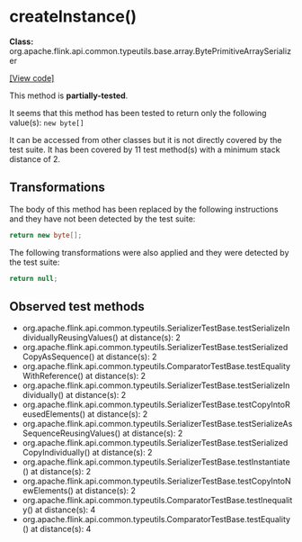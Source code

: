 # createInstance()

**Class:** org.apache.flink.api.common.typeutils.base.array.BytePrimitiveArraySerializer

[[View code]](https://github.com/apache/flink/blob/740f711c4ec9c4b7cdefd01c9f64857c345a68a1/flink-core/src/main/java//org/apache/flink/api/common/typeutils/base/array/BytePrimitiveArraySerializer.java#L47)

This method is **partially-tested**.

It seems that this method has been tested to return only the following value(s): `new byte[]`


It can be accessed from other classes but it is not directly covered by the test suite. 
It has been covered by 11 test method(s) with a minimum stack distance of 2.

## Transformations


The body of this method has been replaced by the following instructions and they have not been detected by the test suite:

```Java
return new byte[];
```

The following transformations were also applied and they were detected by the test suite:

```Java
return null;
```





## Observed test methods

* org.apache.flink.api.common.typeutils.SerializerTestBase.testSerializeIndividuallyReusingValues() at distance(s): 2
* org.apache.flink.api.common.typeutils.SerializerTestBase.testSerializedCopyAsSequence() at distance(s): 2
* org.apache.flink.api.common.typeutils.ComparatorTestBase.testEqualityWithReference() at distance(s): 2
* org.apache.flink.api.common.typeutils.SerializerTestBase.testSerializeIndividually() at distance(s): 2
* org.apache.flink.api.common.typeutils.SerializerTestBase.testCopyIntoReusedElements() at distance(s): 2
* org.apache.flink.api.common.typeutils.SerializerTestBase.testSerializeAsSequenceReusingValues() at distance(s): 2
* org.apache.flink.api.common.typeutils.SerializerTestBase.testSerializedCopyIndividually() at distance(s): 2
* org.apache.flink.api.common.typeutils.SerializerTestBase.testInstantiate() at distance(s): 2
* org.apache.flink.api.common.typeutils.SerializerTestBase.testCopyIntoNewElements() at distance(s): 2
* org.apache.flink.api.common.typeutils.ComparatorTestBase.testInequality() at distance(s): 4
* org.apache.flink.api.common.typeutils.ComparatorTestBase.testEquality() at distance(s): 4

